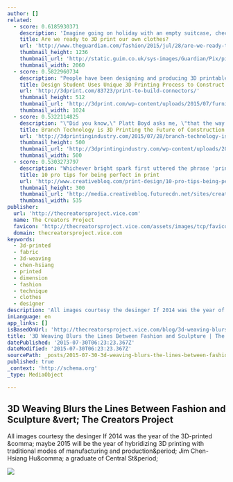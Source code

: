 ```yaml
---
author: []
related:
  - score: 0.6185930371
    description: 'Imagine going on holiday with an empty suitcase, checking out the vibe of the hotel bar on arrival, then printing out the perfect dress to match it in your room. Such a delicious possibility could be on offer - one day - thanks to 3D printing.'
    title: Are we ready to 3D print our own clothes?
    url: 'http://www.theguardian.com/fashion/2015/jul/28/are-we-ready-to-print-our-own-3d-clothes'
    thumbnail_height: 1236
    thumbnail_url: 'http://static.guim.co.uk/sys-images/Guardian/Pix/pictures/2015/7/27/1438007859638/ac87447a-3a0e-419f-b0ca-5769dbadc983-2060x1236.jpeg'
    thumbnail_width: 2060
  - score: 0.5822960734
    description: "People have been designing and producing 3D printable furniture for years now, to varying degrees of success. As you would expect, 3D printing with plastic isn't always the best option for home furnishings. While there are large-scale 3D printers capable of producing full size pieces, they are not cheap and there is still the fragility of most 3D printing materials to consider."
    title: Design Student Uses Unique 3D Printing Process to Construct Furniture
    url: 'http://3dprint.com/83723/print-to-build-connectors/'
    thumbnail_height: 512
    thumbnail_url: 'http://3dprint.com/wp-content/uploads/2015/07/furniture-joints-feat-1024x512.png'
    thumbnail_width: 1024
  - score: 0.5322114825
    description: "\"Did you know,\" Platt Boyd asks me, \"that the way we construct buildings hasn't really changed for 10,000 years? The oldest extant structures are about 10,000 years old and those are post and beam. And we've been doing it that way for a long, long time, with some deviation, but not a lot."
    title: Branch Technology is 3D Printing the Future of Construction One Wall at a Time
    url: 'http://3dprintingindustry.com/2015/07/28/branch-technology-is-3d-printing-the-future-of-construction-one-wall-at-a-time/'
    thumbnail_height: 500
    thumbnail_url: 'http://3dprintingindustry.com/wp-content/uploads/2015/07/branch-technology-3D-printed-walls-animated.gif'
    thumbnail_width: 500
  - score: 0.5303273797
    description: "Whichever bright spark first uttered the phrase 'print is dead' (often attributed to a sexed-up misquote of media philosopher Marshall McLuhan and even a line Egon delivers in Ghostbusters) they might want to eat their words. For although the media landscape has changed dramatically since Tim Berners-Lee's little invention called the internet took hold, the physicality of print is as sought-after as ever before."
    title: 10 pro tips for being perfect in print
    url: 'http://www.creativebloq.com/print-design/10-pro-tips-being-perfect-print-71515888'
    thumbnail_height: 300
    thumbnail_url: 'http://media.creativebloq.futurecdn.net/sites/creativebloq.com/files/imagecache/v2_article_image/articles/article/2015/07/ART239.report.jpg'
    thumbnail_width: 535
publisher:
  url: 'http://thecreatorsproject.vice.com'
  name: The Creators Project
  favicon: 'http://thecreatorsproject.vice.com/assets/images/tcp/favicons/favicon.ico'
  domain: thecreatorsproject.vice.com
keywords:
  - 3d-printed
  - fabric
  - 3d-weaving
  - chen-hsiang
  - printed
  - dimension
  - fashion
  - technique
  - clothes
  - designer
description: 'All images courtesy the desinger If 2014 was the year of the 3D-printed , maybe 2015 will be the year of hybridizing 3D printing with traditional modes of manufacturing and production. Jim Chen-Hsiang Hu, a graduate of Central St.'
inLanguage: en
app_links: []
isBasedOnUrl: 'http://thecreatorsproject.vice.com/blog/3d-weaving-blurs-the-lines-between-fashion-and-sculpture?utm_source=tcptwitteranz'
title: '3D Weaving Blurs the Lines Between Fashion and Sculpture | The Creators Project'
datePublished: '2015-07-30T06:23:23.367Z'
dateModified: '2015-07-30T06:23:23.367Z'
sourcePath: _posts/2015-07-30-3d-weaving-blurs-the-lines-between-fashion-and-sculpture-or-t.md
published: true
_context: 'http://schema.org'
_type: MediaObject

---
```

<article style=""><h1>3D Weaving Blurs the Lines Between Fashion and Sculpture &amp;vert; The Creators Project</h1><p>All images courtesy the desinger If 2014 was the year of the 3D-printed &amp;comma; maybe 2015 will be the year of hybridizing 3D printing with traditional modes of manufacturing and production&amp;period; Jim Chen-Hsiang Hu&amp;comma; a graduate of Central St&amp;period;</p><img src="https://thecreatorsproject-images.vice.com/content-images/contentimage/no-slug/0f59a4de374ead6181841a936b60d1fb.jpg" /></article>